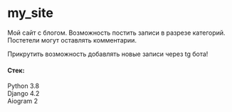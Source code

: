 # my_site



Мой сайт с блогом.
Возможность постить записи в разрезе категорий.  
Постетели могут оставлять комментарии.  


Прикрутить возможность добавлять новые записи через tg бота!  


####  Стек:  

Python 3.8  
Django 4.2  
Aiogram 2  


